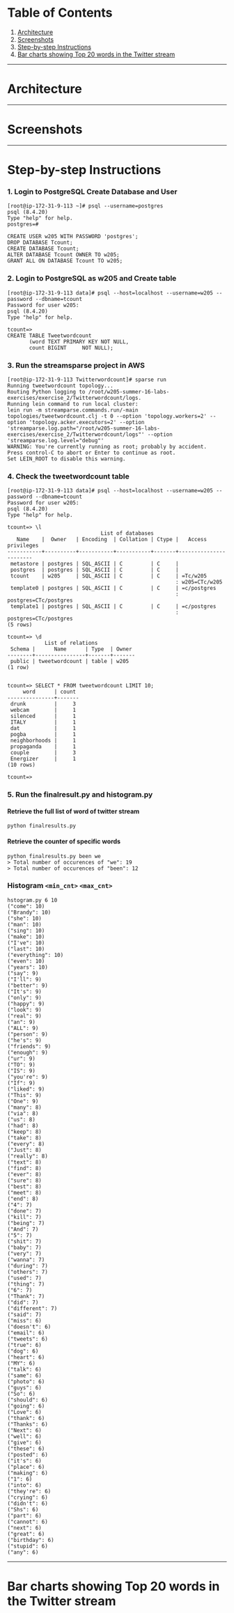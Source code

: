 # Table of Contents
1. [Architecture](#Architecture)
2. [Screenshots](#Screenshots)
3. [Step-by-step Instructions](#Step-by-step-Instructions)
4. [Bar charts showing Top 20 words in the Twitter stream](#Bar-charts-showing-Top-20-words-in-the-Twitter-stream)

---------------------

# Architecture

----------------------

# Screenshots

-----------------------

# Step-by-step Instructions

### 1. Login to PostgreSQL Create Database and User

```{bash}
[root@ip-172-31-9-113 ~]# psql --username=postgres
psql (8.4.20)
Type "help" for help.
postgres=# 

CREATE USER w205 WITH PASSWORD 'postgres';
DROP DATABASE Tcount;
CREATE DATABASE Tcount;
ALTER DATABASE Tcount OWNER TO w205;
GRANT ALL ON DATABASE Tcount TO w205;
``` 

### 2.  Login to PostgreSQL as w205 and Create table  

```{bash}
[root@ip-172-31-9-113 data]# psql --host=localhost --username=w205 --password --dbname=tcount
Password for user w205: 
psql (8.4.20)
Type "help" for help.

tcount=> 
CREATE TABLE Tweetwordcount
       (word TEXT PRIMARY KEY NOT NULL,
       count BIGINT     NOT NULL);
```

### 3. Run the streamsparse project in AWS

```{bash}
[root@ip-172-31-9-113 Twitterwordcount]# sparse run
Running tweetwordcount topology...
Routing Python logging to /root/w205-summer-16-labs-exercises/exercise_2/Twitterwordcount/logs.
Running lein command to run local cluster:
lein run -m streamparse.commands.run/-main topologies/tweetwordcount.clj -t 0 --option 'topology.workers=2' --option 'topology.acker.executors=2' --option 'streamparse.log.path="/root/w205-summer-16-labs-exercises/exercise_2/Twitterwordcount/logs"' --option 'streamparse.log.level="debug"'
WARNING: You're currently running as root; probably by accident.
Press control-C to abort or Enter to continue as root.
Set LEIN_ROOT to disable this warning.
```

### 4. Check the tweetwordcount table

```{bash}
[root@ip-172-31-9-113 data]# psql --host=localhost --username=w205 --password --dbname=tcount
Password for user w205: 
psql (8.4.20)
Type "help" for help.

tcount=> \l
                              List of databases
   Name    |  Owner   | Encoding  | Collation | Ctype |   Access privileges   
-----------+----------+-----------+-----------+-------+-----------------------
 metastore | postgres | SQL_ASCII | C         | C     | 
 postgres  | postgres | SQL_ASCII | C         | C     | 
 tcount    | w205     | SQL_ASCII | C         | C     | =Tc/w205
                                                      : w205=CTc/w205
 template0 | postgres | SQL_ASCII | C         | C     | =c/postgres
                                                      : postgres=CTc/postgres
 template1 | postgres | SQL_ASCII | C         | C     | =c/postgres
                                                      : postgres=CTc/postgres
(5 rows)

tcount=> \d
            List of relations
 Schema |      Name      | Type  | Owner 
--------+----------------+-------+-------
 public | tweetwordcount | table | w205
(1 row)


tcount=> SELECT * FROM tweetwordcount LIMIT 10;
     word      | count 
---------------+-------
 drunk         |     3
 webcam        |     1
 silenced      |     1
 ITALY         |     1
 dat           |     1
 pogba         |     1
 neighborhoods |     1
 propaganda    |     1
 couple        |     3
 Energizer     |     1
(10 rows)

tcount=> 
```

### 5. Run the finalresult.py and histogram.py

#### Retrieve the full list of word of twitter stream
```{bash}
python finalresults.py
```

#### Retrieve the counter of specific words
```{bash}
python finalresults.py been we
> Total number of occurences of "we": 19
> Total number of occurences of "been": 12
```

### Histogram `<min_cnt>` `<max_cnt>`
```{bash}
hstogram.py 6 10
("come": 10)
("Brandy": 10)
("she": 10)
("man": 10)
("sing": 10)
("make": 10)
("I've": 10)
("last": 10)
("everything": 10)
("even": 10)
("years": 10)
("say": 9)
("I'll": 9)
("better": 9)
("It's": 9)
("only": 9)
("happy": 9)
("look": 9)
("real": 9)
("an": 9)
("ALL": 9)
("person": 9)
("he's": 9)
("friends": 9)
("enough": 9)
("ur": 9)
("TO": 9)
("IS": 9)
("you're": 9)
("If": 9)
("liked": 9)
("This": 9)
("One": 9)
("many": 8)
("via": 8)
("us": 8)
("had": 8)
("keep": 8)
("take": 8)
("every": 8)
("Just": 8)
("really": 8)
("text": 8)
("find": 8)
("ever": 8)
("sure": 8)
("best": 8)
("meet": 8)
("end": 8)
("4": 7)
("done": 7)
("kill": 7)
("being": 7)
("And": 7)
("5": 7)
("shit": 7)
("baby": 7)
("very": 7)
("wanna": 7)
("during": 7)
("others": 7)
("used": 7)
("thing": 7)
("6": 7)
("Thank": 7)
("did": 7)
("different": 7)
("said": 7)
("miss": 6)
("doesn't": 6)
("email": 6)
("tweets": 6)
("true": 6)
("dog": 6)
("heart": 6)
("MY": 6)
("talk": 6)
("same": 6)
("photo": 6)
("guys": 6)
("So": 6)
("should": 6)
("going": 6)
("Love": 6)
("thank": 6)
("Thanks": 6)
("Next": 6)
("well": 6)
("give": 6)
("these": 6)
("posted": 6)
("it's": 6)
("place": 6)
("making": 6)
("1": 6)
("into": 6)
("they're": 6)
("crying": 6)
("didn't": 6)
("Shs": 6)
("part": 6)
("cannot": 6)
("next": 6)
("great": 6)
("birthday": 6)
("stupid": 6)
("any": 6)
```

-----------------------------

# Bar charts showing Top 20 words in the Twitter stream
